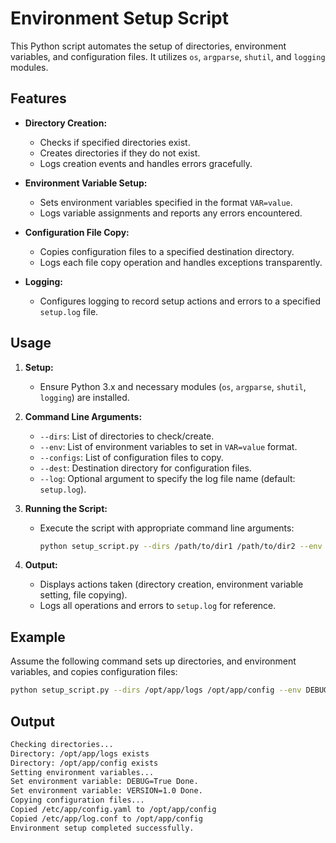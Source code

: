 # Environment Setup Script

This Python script automates the setup of directories, environment variables, and configuration files. It utilizes `os`, `argparse`, `shutil`, and `logging` modules.

## Features

- **Directory Creation:**
  - Checks if specified directories exist.
  - Creates directories if they do not exist.
  - Logs creation events and handles errors gracefully.

- **Environment Variable Setup:**
  - Sets environment variables specified in the format `VAR=value`.
  - Logs variable assignments and reports any errors encountered.

- **Configuration File Copy:**
  - Copies configuration files to a specified destination directory.
  - Logs each file copy operation and handles exceptions transparently.

- **Logging:**
  - Configures logging to record setup actions and errors to a specified `setup.log` file.

## Usage

1. **Setup:**
   - Ensure Python 3.x and necessary modules (`os`, `argparse`, `shutil`, `logging`) are installed.

2. **Command Line Arguments:**
   - `--dirs`: List of directories to check/create.
   - `--env`: List of environment variables to set in `VAR=value` format.
   - `--configs`: List of configuration files to copy.
   - `--dest`: Destination directory for configuration files.
   - `--log`: Optional argument to specify the log file name (default: `setup.log`).

3. **Running the Script:**
   - Execute the script with appropriate command line arguments:
     ```bash
     python setup_script.py --dirs /path/to/dir1 /path/to/dir2 --env VAR1=value1 VAR2=value2 --configs /path/to/config1 /path/to/config2 --dest /path/to/destination
     ```

4. **Output:**
   - Displays actions taken (directory creation, environment variable setting, file copying).
   - Logs all operations and errors to `setup.log` for reference.

## Example

Assume the following command sets up directories, and environment variables, and copies configuration files:

  ```bash
  python setup_script.py --dirs /opt/app/logs /opt/app/config --env DEBUG=True VERSION=1.0 --configs /etc/app/config.yaml /etc/app/log.conf --dest /opt/app/config
  ```
    
## Output

```bash
Checking directories...
Directory: /opt/app/logs exists
Directory: /opt/app/config exists
Setting environment variables...
Set environment variable: DEBUG=True Done.
Set environment variable: VERSION=1.0 Done.
Copying configuration files...
Copied /etc/app/config.yaml to /opt/app/config
Copied /etc/app/log.conf to /opt/app/config
Environment setup completed successfully.
```
